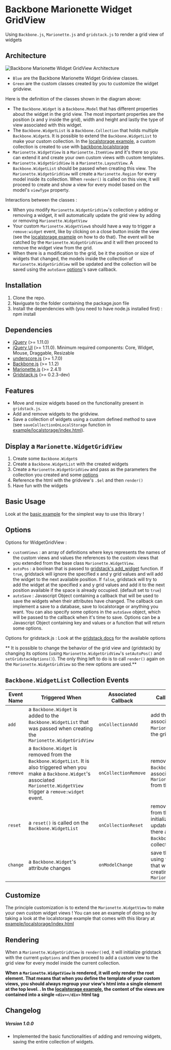 # Backbone Marionette Widget GridView

Using `Backbone.js`, `Marionette.js` and `gridstack.js` to render a grid view of widgets

## Architecture
![Backbone Marionette Widget GridView Architecture](http://s28.postimg.org/bgwl4u7tp/gridview_arch_1.png)

- `Blue` are the Backbone Marionette Widget Gridview classes.
- `Green` are the custom classes created by you to customize the widget gridview.


Here is the definition of the classes shown in the diagram above:
- The `Backbone.Widget` is a `Backbone.Model` that has different properties about the widget in the grid view. The most important properties are the position (x and y inside the grid), width and height and lastly the type of view associated with this widget.
- The `Backbone.WidgetList` is a `Backbone.Collection` that holds multiple `Backbone.Widget`s. It is possible to extend the `Backbone.WidgetList` to make your custom collection. In the [localstorage example](https://github.com/Interfacing/backbone-marionette-widget-gridview/blob/marionette-logic/example/localstorage/index.html), a custom collection is created to use with [backbone.localstorage](https://github.com/jeromegn/Backbone.localStorage)
- `Marionette.WidgetView` is a `Marionette.ItemView` and it's there so you can extend it and create your own custom views with custom templates. 
- `Marionette.WidgetGridView` is a `Marionette.LayoutView`. A `Backbone.WidgetList` should be passed when creating this view. The `Marionette.WidgetGridView` will create a `Marionette.Region` for every model inside its collection. When `render()` is called on this view, it will proceed to create and show a view for every model based on the model's `viewType` property. 

Interactions between the classes :
- When you modify `Marionette.WidgetGridView`'s collection y adding or removing a widget, it will automatically update the grid view by adding or removing `Marionette.WidgetView`
- Your custom `Marionette.WidgetView`s should have a way to trigger a `remove:widget` event, like by clicking on a close button inside the view (see the [localstorage example](https://github.com/Interfacing/backbone-marionette-widget-gridview/blob/marionette-logic/example/localstorage/index.html) on how to do that). The event will be catched by the `Marionette.WidgetGridView` and it will then proceed to remove the widget view from the grid.
- When there is a modification to the grid, be it the position or size of widgets that changed, the models inside the collection of `Marionette.WidgetGridView` will be updated and the collection will be saved using the `autoSave` [options](#options)'s save callback.

## Installation
1. Clone the repo.
2. Naviguate to the folder containing the package.json file
3. Install the dependencies with (you need to have node.js installed first) : npm install

## Dependencies
* [jQuery](http://jquery.com) (>= 1.11.0) 
* [jQuery UI](http://jqueryui.com) (>= 1.11.0). Minimum required components: Core, Widget, Mouse, Draggable, Resizable
* [underscore.js](http://underscorejs.org) (>= 1.7.0)
* [Backbone.js](http://backbonejs.org) (>= 1.1.2)
* [Marionette.js](http://marionettejs.com/docs/v2.4.1) (>= 2.4.1)
* [Gridstack.js](http://troolee.github.io/gridstack.js/) (>= 0.2.3-dev)

## Features
- Move and resize widgets based on the functionality present in `gridstack.js`.
- Add and remove widgets to the gridview.
- Save a collection of widgets using a custom defined method to save (see `saveCollectionOnLocalStorage` function in [example/localstorage/index.html](https://github.com/Interfacing/backbone-marionette-widget-gridview/blob/marionette-logic/example/localstorage/index.html)).

## Display a  `Marionette.WidgetGridView`
1. Create some `Backbone.Widget`s
2. Create a `Backbone.WidgetList` with the created widgets
3. Create a `Marionette.WidgetGridView` and pass as the parameters the collection you created and some [options](#options)
4. Reference the html with the gridview's `.$el` and then `render()`
5. Have fun with the widgets

## Basic Usage
Look at the [basic example](https://github.com/Interfacing/backbone-marionette-widget-gridview/blob/marionette-logic/example/basic/index.html) for the simplest way to use this library !

## Options
Options for WidgetGridView :
- `customViews` : an array of definitions where keys represents the names of the custom views and values the references to the custom views that you extended from the base class `Marionette.WidgetView`.
- `autoPos` : a boolean that is passed to [gridstack's add_widget](https://github.com/troolee/gridstack.js/blob/master/README.md#add_widgetel-x-y-width-height-auto_position) function. If `true`, gridstack will ignore the specified x and y grid values and will add the widget to the next available position. If `false`, gridstack will try to add the widget at the specified x and y grid values and add it to the next position available if the space is already occupied. (default set to `true`)
- `autoSave` : Javascript Object containing a callback that will be used to save the widgets when their attributes have changed. The callback can implement a save to a database, save to localstorage or anything you want. You can also specify some options in the `autoSave` object, which will be passed to the callback when it's time to save. Options can be a Javascript Object containing key and values or a function that will return some options.

Options for gridstack.js : Look at the [gridstack docs](https://github.com/troolee/gridstack.js#options) for the available options

** It is possible to change the behavior of the grid view and (gridstack) by changing its options (using `Marionette.WidgetGridView`'s `setAutoPos()` and `setGridstackOptions()`). The only thing left to do is to call `render()` again on the `Marionette.WidgetGridView` so the new options are used.**

## `Backbone.WidgetList` Collection Events

| Event Name    | Triggered When | Associated Callback     | Callback functionality |
| ------------- | -------------- | ----------------------- | ---------------------- |
| `add`    |  a `Backbone.Widget` is added to the `Backbone.WidgetList` that was passed when creating the `Marionette.WidgetGridView` | `onCollectionAdd`  | add the `Backbone.Widget`'s associated `Marionette.WidgetView` to the gridview |
| `remove`    | a `Backbone.Widget` is removed from the `Backbone.WidgetList`. It is also triggered when you make a `Backbone.Widget`'s associated `Marionette.WidgetView` trigger a `remove:widget` event. | `onCollectionRemove` |  remove the `Backbone.Widget`'s associated `Marionette.WidgetView` from the gridview | 
| `reset`    | a `reset()` is called on the `Backbone.WidgetList` | `onCollectionReset`     |  remove all the widgets from the gridview, re-initialize `Gridstack` and update the gridview if there are new `Backbone.Widget` in the collection |
| `change`    | a `Backbone.Widget`'s attribute changes | `onModelChange`     |  save the entire collection using the save callback that was passed when creating the `Marionette.WidgetGridView` |


## Customize
The principle customization is to extend the `Marionette.WidgetView` to make your own custom widget views !
You can see an example of doing so by taking a look at the localstorage example that comes with this library at [example/localstorage/index.html](https://github.com/Interfacing/backbone-marionette-widget-gridview/blob/marionette-logic/example/localstorage/index.html)


## Rendering
 When a `Marionette.WidgetGridView` is `render()`ed, it will initialize gridstack with the current `gsOptions` and then proceed to add a custom view to the grid view for every model inside the current collection.

**When a `Marionette.WidgetView` is rendered, it will only render the root element. That means that when you define the template of your custom views, you should always regroup your view's html into a single element at the top level. . In the [localstorage example](https://github.com/Interfacing/backbone-marionette-widget-gridview/blob/marionette-logic/example/localstorage/index.html), the content of the views are contained into a single `<div></div>` html tag**


## Changelog

##### Version 1.0.0
- Implemented the basic functionalities of adding and removing widgets, saving the entire collection of widgets.
